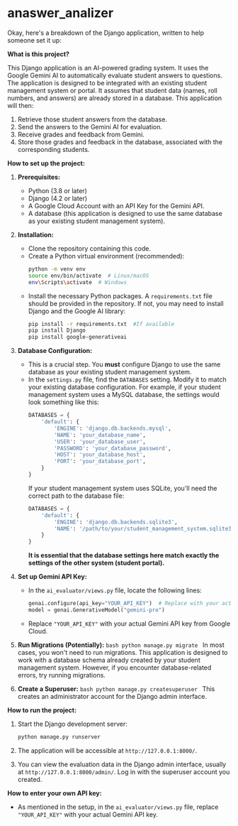 # anaswer_analizer

Okay, here's a breakdown of the Django application, written to help someone set it up:

**What is this project?**

This Django application is an AI-powered grading system.  It uses the Google Gemini AI to automatically evaluate student answers to questions.  The application is designed to be integrated with an existing student management system or portal.  It assumes that student data (names, roll numbers, and answers) are already stored in a database.  This application will then:

1.  Retrieve those student answers from the database.
2.  Send the answers to the Gemini AI for evaluation.
3.  Receive grades and feedback from Gemini.
4.  Store those grades and feedback in the database, associated with the corresponding students.

**How to set up the project:**

1.  **Prerequisites:**
    * Python (3.8 or later)
    * Django (4.2 or later)
    * A Google Cloud Account with an API Key for the Gemini API.
    * A database (this application is designed to use the same database as your existing student management system).

2.  **Installation:**
    * Clone the repository containing this code.
    * Create a Python virtual environment (recommended):
        ```bash
        python -m venv env
        source env/bin/activate  # Linux/macOS
        env\Scripts\activate  # Windows
        ```
    * Install the necessary Python packages.  A `requirements.txt` file should be provided in the repository.  If not, you may need to install Django and the Google AI library:
        ```bash
        pip install -r requirements.txt  #If available
        pip install Django
        pip install google-generativeai
        ```

3.  **Database Configuration:**
    * This is a crucial step.  You **must** configure Django to use the same database as your existing student management system.
    * In the `settings.py` file, find the `DATABASES` setting.  Modify it to match your existing database configuration.  For example, if your student management system uses a MySQL database, the settings would look something like this:
        ```python
        DATABASES = {
            'default': {
                'ENGINE': 'django.db.backends.mysql',
                'NAME': 'your_database_name',
                'USER': 'your_database_user',
                'PASSWORD': 'your_database_password',
                'HOST': 'your_database_host',
                'PORT': 'your_database_port',
            }
        }
        ```
        If your student management system uses SQLite, you'll need the correct path to the database file:
        ```python
        DATABASES = {
            'default': {
                'ENGINE': 'django.db.backends.sqlite3',
                'NAME': '/path/to/your/student_management_system.sqlite3',
            }
        }
        ```
        **It is essential that the database settings here match exactly the settings of the other system (student portal).**

4.  **Set up Gemini API Key:**
    * In the `ai_evaluator/views.py` file, locate the following lines:
        ```python
        genai.configure(api_key="YOUR_API_KEY")  # Replace with your actual API key
        model = genai.GenerativeModel("gemini-pro")
        ```
    * Replace `"YOUR_API_KEY"` with your actual Gemini API key from Google Cloud.

5.  **Run Migrations (Potentially):**
        ```bash
        python manage.py migrate
        ```
        In most cases, you won't need to run migrations.  This application is designed to work with a database schema already created by your student management system.  However, if you encounter database-related errors, try running migrations.

6.  **Create a Superuser:**
        ```bash
        python manage.py createsuperuser
        ```
        This creates an administrator account for the Django admin interface.

**How to run the project:**

1.  Start the Django development server:
    ```bash
    python manage.py runserver
    ```

2.  The application will be accessible at `http://127.0.0.1:8000/`.
3.  You can view the evaluation data in the Django admin interface, usually at `http://127.0.0.1:8000/admin/`.  Log in with the superuser account you created.

**How to enter your own API key:**

* As mentioned in the setup, in the `ai_evaluator/views.py` file, replace `"YOUR_API_KEY"` with your actual Gemini API key.
